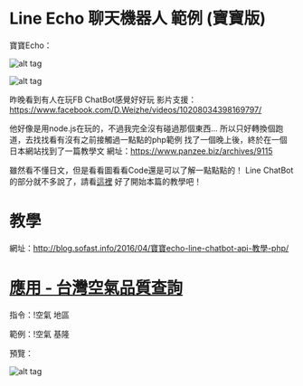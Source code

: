 # Line Echo 聊天機器人 範例 (寶寶版)

寶寶Echo：

![alt tag](https://blog.sofast.info/wp-content/uploads/2016/04/5981e242d13db40a8d40fa351ebc9f55.png)

![alt tag](https://blog.sofast.info/wp-content/uploads/2016/04/96a3be3cf272e017046d1b2674a52bd3-8.jpg)

昨晚看到有人在玩FB ChatBot感覺好好玩
影片支援：<a href="https://www.facebook.com/D.Weizhe/videos/10208034398169797/">https://www.facebook.com/D.Weizhe/videos/10208034398169797/</a>

他好像是用node.js在玩的，不過我完全沒有碰過那個東西...
所以只好轉換個跑道，去找找看有沒有之前接觸過一點點的php範例
找了一個晚上後，終於在一個日本網站找到了一篇教學文
網址：<a href="https://www.panzee.biz/archives/9115">https://www.panzee.biz/archives/9115</a>

雖然看不懂日文，但是看看圖看看Code還是可以了解一點點點的！
Line ChatBot的部分就不多說了，請看<a href="http://technews.tw/2016/04/07/line-begins-providing-10000-bot-api-trial-accounts-prior-to-opening-up-access-to-messaging-api/">這裡</a>
好了開始本篇的教學吧！

# 教學

網址：<a href="http://blog.sofast.info/2016/04/寶寶echo-line-chatbot-api-教學-php/">http://blog.sofast.info/2016/04/寶寶echo-line-chatbot-api-教學-php/</a>

# <a href="https://blog.sofast.info/2016/05/line-chatbot-%E5%AF%B6%E5%AF%B6%E5%B0%8F%E5%B9%AB%E6%89%8B-%E7%A9%BA%E6%B0%A3%E5%93%81%E8%B3%AA%E6%9F%A5%E8%A9%A2/">應用 - 台灣空氣品質查詢</a>

指令：!空氣 地區

範例：!空氣 基隆


預覽：

![alt tag](https://blog.sofast.info/wp-content/uploads/2016/05/messageImage_1462620227535.jpg)
